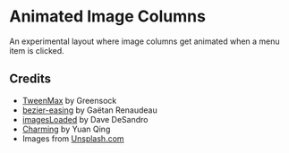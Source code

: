 # Animated Image Columns

An experimental layout where image columns get animated when a menu item is clicked. 

## Credits

- [TweenMax](https://greensock.com/tweenmax) by Greensock
- [bezier-easing](https://github.com/gre/bezier-easing) by Gaëtan Renaudeau
- [imagesLoaded](https://imagesloaded.desandro.com/) by Dave DeSandro
- [Charming](https://github.com/yuanqing/charming) by Yuan Qing
- Images from [Unsplash.com](https://unsplash.com/) 

